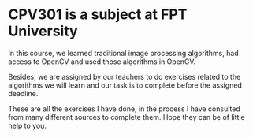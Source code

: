 # CPV301 is a subject at FPT University

In this course, we learned traditional image processing algorithms, had access to OpenCV and used those algorithms in OpenCV.

Besides, we are assigned by our teachers to do exercises related to the algorithms we will learn and our task is to complete before the assigned deadline.

These are all the exercises I have done, in the process I have consulted from many different sources to complete them. Hope they can be of little help to you.

